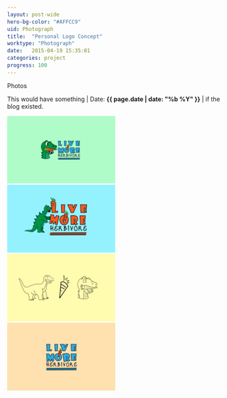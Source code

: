 ```yaml
---
layout: post-wide
hero-bg-color: "#AFFCC9"
uid: Photograph
title:  "Personal Logo Concept"
worktype: "Photograph"
date:   2015-04-19 15:35:01
categories: project
progress: 100
---
```


<p>
	Photos
</p>

<p class="meta">
  This would have something | Date: <strong>{{ page.date | date: "%b %Y" }}</strong> | if the blog existed.
</p>

<div class="showcase">
  <img style="width:50%" src="/images/portfolio/live-more-herbivore/1.png" alt="">
  <img style="width:50%" src="/images/portfolio/live-more-herbivore/2.png" alt="">
  <img style="width:50%" src="/images/portfolio/live-more-herbivore/3.png" alt="">
  <img style="width:50%" src="/images/portfolio/live-more-herbivore/4.png" alt="">
</div>
